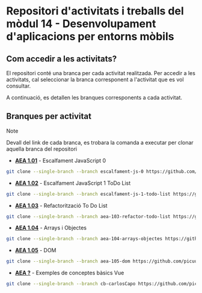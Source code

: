 # Repositori d'activitats i treballs del mòdul 14 - Desenvolupament d'aplicacions per entorns mòbils

## Com accedir a les activitats?

El repositori conté una branca per cada activitat realitzada. Per accedir a les activitats, cal seleccionar la branca corresponent a l'activitat que es vol consultar.

A continuació, es detallen les branques corresponents a cada activitat.

## Branques per activitat

> [!NOTE]
> Devall del link de cada branca, es trobara la comanda a executar per clonar aquella branca del repositori

- **[AEA 1.01](https://github.com/picuu/m14/tree/escalfament-js-0)** - Escalfament JavaScript 0

```bash
git clone --single-branch --branch escalfament-js-0 https://github.com/picuu/m14.git
```

- **[AEA 1.02](https://github.com/picuu/m14/tree/escalfament-js-1-todo-list)** - Escalfament JavaScript 1 ToDo List

```bash
git clone --single-branch --branch escalfament-js-1-todo-list https://github.com/picuu/m14.git
```

- **[AEA 1.03](https://github.com/picuu/m14/tree/aea-103-refactor-todo-list)** - Refactorització To Do List

```bash
git clone --single-branch --branch aea-103-refactor-todo-list https://github.com/picuu/m14.git
```

- **[AEA 1.04](https://github.com/picuu/m14/tree/aea-104-arrays-objectes)** - Arrays i Objectes

```bash
git clone --single-branch --branch aea-104-arrays-objectes https://github.com/picuu/m14.git
```

- **[AEA 1.05](https://github.com/picuu/m14/tree/aea-105-dom)** - DOM

```bash
git clone --single-branch --branch aea-105-dom https://github.com/picuu/m14.git
```

- **[AEA ?](https://github.com/picuu/m14/tree/cb-carlosCapo)** - Exemples de conceptes bàsics Vue

```bash
git clone --single-branch --branch cb-carlosCapo https://github.com/picuu/m14.git
```
